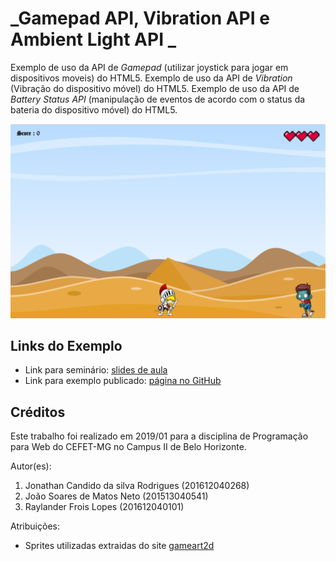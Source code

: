 # _Gamepad API, Vibration API e Ambient Light API _

Exemplo de uso da API de _Gamepad_ (utilizar joystick para jogar em dispositivos moveis) do HTML5.
Exemplo de uso da API de _Vibration_ (Vibração do dispositivo móvel) do HTML5.
Exemplo de uso da API de _Battery Status API_ (manipulação de eventos de acordo com o status da bateria do dispositivo móvel) do HTML5.


![](img/screenshot.png)

## Links do Exemplo

- Link para seminário: [slides de aula][slides]
- Link para exemplo publicado: [página no GitHub][vivo]

## Créditos 


Este trabalho foi realizado em 2019/01 para a disciplina de Programação para Web do CEFET-MG no Campus II de Belo Horizonte.

Autor(es):

1. Jonathan Candido da silva Rodrigues (201612040268)
2. João Soares de Matos Neto (201513040541)
3. Raylander Frois Lopes (201612040101)

Atribuições:

- Sprites utilizadas extraidas do site [gameart2d][sprites]

[slides]: https://prezi.com/view/tbxj2oWPCbFtlnIuXPBN/
[sprites]: https://www.gameart2d.com/freebies.html
[vivo]: https://fegemo.github.io/cefet-web-weblot/apis/gamepad-battery-vibration/
